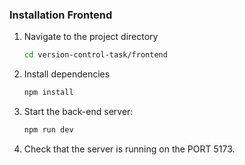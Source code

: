 ### Installation Frontend

1. Navigate to the project directory
    ```sh
    cd version-control-task/frontend
2. Install dependencies
     ```sh
     npm install
3. Start the back-end server:
   ```sh
   npm run dev
4. Check that the server is running on the PORT 5173.
